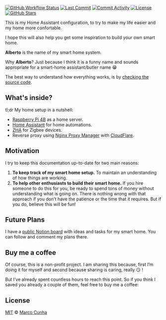 [![GitHub Workflow Status](https://github.com/marcocunha/smart-home/actions/workflows/pages/pages-build-deployment/badge.svg?branch=main)](https://github.com/marcocunha/smart-home/actions/workflows/pages/pages-build-deployment)
[![Last Commit][last-commit-img]][github-url]
[![Commit Activity][commit-activity-img]][github-url]
[![License][license-img]][license-url]
[![GitHub Stars][stars-img]][github-url]

This is my Home Assistant configuration, to try to make my life easier and my home more confortable. 

I hope this will also help you get some inspiration to build your own smart home.

**Alberto** is the name of my smart home system. 

Why **Alberto**? Just because I think it is a funny name and sounds appropriate for a smart-home assistant/butler name 😁

The best way to understand how everything works, is by [checking the source code][github-url].

## What's inside?

tl;dr My home setup in a nutshell:

- [Raspberry Pi 4B](https://www.raspberrypi.org/products/raspberry-pi-4-model-b/) as a home server.
- [Home Assistant](https://home-assistant.io) for home automations.
- [ZHA](https://www.home-assistant.io/integrations/zha/) for Zigbee devices.
- Reverse proxy using [Nginx Proxy Manager](https://nginxproxymanager.com/) with [CloudFlare](https://www.cloudflare.com/).


## Motivation

I try to keep this documentation up-to-date for two main reasons:

1. **To keep track of my smart home setup.** To maintain an understanding of how things are working.
2. **To help other enthusiasts to build their smart home.** If you hire someone to do this for you, be ready to spend tons of money without understanding what is going on. There is nothing wrong with that approach if you don't have the patience or the time that it requires. But if you do, believe this will be fun!

## Future Plans

I have a [public Notion board](https://tan-chatter-25d.notion.site/1c5b8bb072ec46da926f884a9e73008d?v=8880922c4d3b4fcbbba7d076c50eb8d2) with ideas and tasks for my smart home. You can follow and comment my plans there.

## Buy me a coffee
Of course, this is a non-profit project. I am sharing this because, first I’m doing it for myself and second because sharing is caring, really 😏 !

But I’ve already spent countless hours to reach this point. So if you think I saved you already a couple of them, feel free to buy me a coffee:
<script type="text/javascript" src="https://cdnjs.buymeacoffee.com/1.0.0/button.prod.min.js" data-name="bmc-button" data-slug="mcunha" data-color="#FFDD00" data-emoji=""  data-font="Cookie" data-text="Buy me a coffee" data-outline-color="#000000" data-font-color="#000000" data-coffee-color="#ffffff" ></script>
## License

[MIT][license-url] © [Marco Cunha][marcocunha]

<!-- References -->

[github-url]: https://github.com/marcocunha/smart-home
[github-img]: https://img.shields.io/github/workflow/status/marcocunha/smart-home/CI/master?style=flat-square
[last-commit-img]: https://img.shields.io/github/last-commit/marcocunha/smart-home?style=flat-square
[commit-activity-img]: https://img.shields.io/github/commit-activity/m/marcocunha/smart-home?style=flat-square
[license-url]: https://github.com/marcocunha/smart-home/blob/master/LICENSE
[license-img]: https://img.shields.io/github/license/marcocunha/smart-home?style=flat-square
[twitter-url]: https://twitter.com/MarcoCunha27
[twitter-img]: https://img.shields.io/twitter/follow/MarcoCunha27?style=social
[stars-img]: https://img.shields.io/github/stars/marcocunha/smart-home?style=social
[denysdovhan]: https://denysdovhan.com
[marcocunha]: https://smarthome.mcunha.me